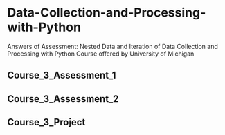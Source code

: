 # Data-Collection-and-Processing-with-Python
Answers of Assessment: Nested Data and Iteration of Data Collection and Processing with Python Course offered by University of Michigan

## Course_3_Assessment_1 
## Course_3_Assessment_2
## Course_3_Project
